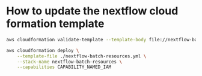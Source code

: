 # How to update the nextflow cloud formation template
```bash
aws cloudformation validate-template --template-body file://nextflow-batch-resources.yml
```


```bash
aws cloudformation deploy \
    --template-file ./nextflow-batch-resources.yml \
    --stack-name nextflow-batch-resources \
    --capabilities CAPABILITY_NAMED_IAM
```

